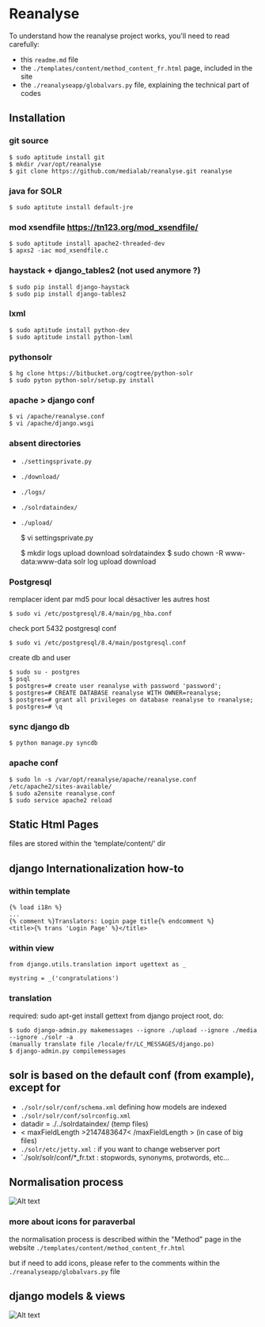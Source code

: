 Reanalyse
=================================
To understand how the reanalyse project works, you'll need to read carefully:

* this `readme.md` file
* the `./templates/content/method_content_fr.html` page, included in the site
* the `./reanalyseapp/globalvars.py` file, explaining the technical part of codes

## Installation
### git source

	$ sudo aptitude install git
	$ mkdir /var/opt/reanalyse
	$ git clone https://github.com/medialab/reanalyse.git reanalyse

### java for SOLR

	$ sudo aptitute install default-jre

### mod xsendfile https://tn123.org/mod_xsendfile/

	$ sudo aptitude install apache2-threaded-dev
	$ apxs2 -iac mod_xsendfile.c

### haystack + django_tables2 (not used anymore ?)

	$ sudo pip install django-haystack
	$ sudo pip install django-tables2

### lxml

	$ sudo aptitude install python-dev
	$ sudo aptitude install python-lxml

### pythonsolr

	$ hg clone https://bitbucket.org/cogtree/python-solr
	$ sudo pyton python-solr/setup.py install

### apache > django conf

	$ vi /apache/reanalyse.conf
	$ vi /apache/django.wsgi

### absent directories

* `./settingsprivate.py`
* `./download/`
* `./logs/`
* `./solrdataindex/`
* `./upload/`

	$ vi settingsprivate.py
	
	$ mkdir logs upload download solrdataindex
	$ sudo chown -R www-data:www-data solr log upload download

### Postgresql

remplacer ident par md5 pour local désactiver les autres host
	
	$ sudo vi /etc/postgresql/8.4/main/pg_hba.conf

check port 5432 postgresql conf

	$ sudo vi /etc/postgresql/8.4/main/postgresql.conf

create db and user
	
	$ sudo su - postgres
	$ psql
	$ postgres=# create user reanalyse with password 'password';
	$ postgres=# CREATE DATABASE reanalyse WITH OWNER=reanalyse;
	$ postgres=# grant all privileges on database reanalyse to reanalyse;
	$ postgres=# \q

### sync django db

	$ python manage.py syncdb

### apache conf

	$ sudo ln -s /var/opt/reanalyse/apache/reanalyse.conf /etc/apache2/sites-available/
	$ sudo a2ensite reanalyse.conf
	$ sudo service apache2 reload

## Static Html Pages
files are stored within the ‘template/content/‘ dir

## django Internationalization how-to
### within template
	
	{% load i18n %}
	...
	{% comment %}Translators: Login page title{% endcomment %}
	<title>{% trans 'Login Page' %}</title>
	
### within view

	from django.utils.translation import ugettext as _

	mystring = _('congratulations')

### translation
required: sudo apt-get install gettext
from django project root, do:

	$ sudo django-admin.py makemessages --ignore ./upload --ignore ./media --ignore ./solr -a
	(manually translate file /locale/fr/LC_MESSAGES/django.po)
	$ django-admin.py compilemessages

## solr is based on the default conf (from example), except for

* `./solr/solr/conf/schema.xml` defining how models are indexed
* `./solr/solr/conf/solrconfig.xml`
 * datadir = ./../solrdataindex/ (temp files)
 * < maxFieldLength >2147483647< /maxFieldLength > (in case of big files)
* `./solr/etc/jetty.xml` : if you want to change webserver port
* `./solr/solr/conf/*_fr.txt : stopwords, synonyms, protwords, etc...

## Normalisation process

![Alt text](https://github.com/medialab/reanalyse/tree/master/media/images/content_overview.png "Normalisation")

### more about icons for paraverbal

the normalisation process is described within the "Method" page in the website `./templates/content/method_content_fr.html`

but if need to add icons, please refer to the comments within the `./reanalyseapp/globalvars.py` file


## django models & views
![Alt text](https://github.com/medialab/reanalyse/tree/master/media/images/content_models.png "Django Models")